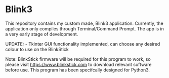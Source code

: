 # Blink3

This repository contains my custom made, Blink3 application. Currently, the application only compiles through Terminal/Command Prompt. The app is in a very early stage of development.  

UPDATE: - Tkinter GUI functionality implemented, can choose any desired colour to use on the BlinkStick

Note: BlinkStick firmware will be required for this program to work, so please visit https://www.blinkstick.com to download relevant software before use. This program has been specifcally designed for Python3.

